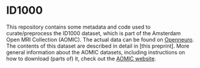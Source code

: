 # ID1000
This repository contains some metadata and code used to curate/preprocess the ID1000 dataset, which is part of the Amsterdam Open MRI Collection (AOMIC). The actual data can be found on [Openneuro](https://openneuro.org/datasets/ds002884).
The contents of this dataset are described in detail in [this preprint]. More general information about the AOMIC datasets, including instructions on how to download (parts of) it, check out the [AOMIC website](https://nilab-uva.github.io/AOMIC.github.io/).
